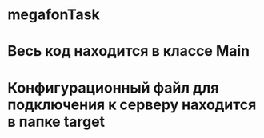 # megafonTask
# Весь код находится в классе Main 
# Конфигурационный файл для подключения к серверу находится в папке target
